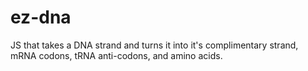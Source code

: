 # ez-dna
JS that takes a DNA strand and turns it into it's complimentary strand, mRNA codons, tRNA anti-codons, and amino acids.
